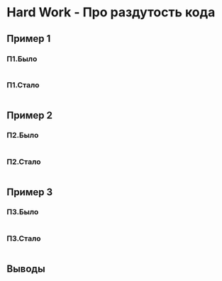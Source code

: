 # Hard Work - Про раздутость кода

## Пример 1

### П1.Было

```python
```

### П1.Стало

```python
```

## Пример 2

### П2.Было

```python
```

### П2.Стало

```python
```

## Пример 3

### П3.Было

```python
```

### П3.Стало

```python
```

## Выводы
